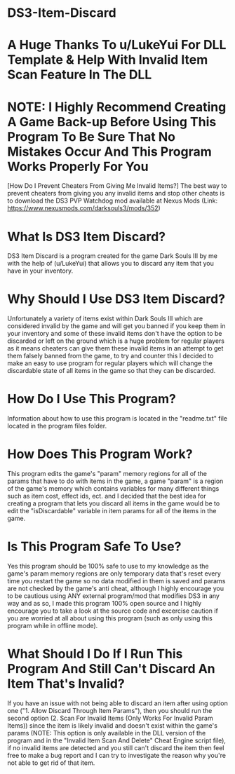# DS3-Item-Discard
# A Huge Thanks To u/LukeYui For DLL Template & Help With Invalid Item Scan Feature In The DLL

# NOTE: I Highly Recommend Creating A Game Back-up Before Using This Program To Be Sure That No Mistakes Occur And This Program Works Properly For You

[How Do I Prevent Cheaters From Giving Me Invalid Items?]
The best way to prevent cheaters from giving you any invalid items and stop other cheats is to download the DS3 PVP Watchdog mod available at Nexus Mods (Link: https://www.nexusmods.com/darksouls3/mods/352)

# What Is DS3 Item Discard?
DS3 Item Discard is a program created for the game Dark Souls III by me with the help of (u/LukeYui) that allows you to discard any item that you have in your inventory.

# Why Should I Use DS3 Item Discard?
Unfortunately a variety of items exist within Dark Souls III which are considered invalid by the game and will get you banned if you keep them in your inventory and some of these invalid items don't have the option to be discarded or left on the ground which is a huge problem for regular players as it means cheaters can give them these invalid items in an attempt to get them falsely banned from the game, to try and counter this I decided to make an easy to use program for regular players which will change the discardable state of all items in the game so that they can be discarded.

# How Do I Use This Program?
Information about how to use this program is located in the "readme.txt" file located in the program files folder.

# How Does This Program Work?
This program edits the game's "param" memory regions for all of the params that have to do with items in the game, a game "param" is a region of the game's memory which contains variables for many different things such as item cost, effect ids, ect. and I decided that the best idea for creating a program that lets you discard all items in the game would be to edit the "isDiscardable" variable in item params for all of the items in the game.

# Is This Program Safe To Use?
Yes this program should be 100% safe to use to my knowledge as the game's param memory regions are only temporary data that's reset every time you restart the game so no data modified in them is saved and params are not checked by the game's anti cheat, although I highly encourage you to be cautious using ANY external program/mod that modifies DS3 in any way and as so, I made this program 100% open source and I highly encourage you to take a look at the source code and excercise caution if you are worried at all about using this program (such as only using this program while in offline mode).

# What Should I Do If I Run This Program And Still Can't Discard An Item That's Invalid?
If you have an issue with not being able to discard an item after using option one ("1. Allow Discard Through Item Params"), then you should run the second option (2. Scan For Invalid Items (Only Works For Invalid Param Items)) since the item is likely invalid and doesn't exist within the game's params (NOTE: This option is only available in the DLL version of the program and in the "Invalid Item Scan And Delete" Cheat Engine script file), if no invalid items are detected and you still can't discard the item then feel free to make a bug report and I can try to investigate the reason why you're not able to get rid of that item.
